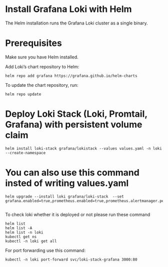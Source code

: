 # Install Grafana Loki with Helm
The Helm installation runs the Grafana Loki cluster as a single binary.

# Prerequisites
Make sure you have Helm installed.

Add Loki’s chart repository to Helm:

```
helm repo add grafana https://grafana.github.io/helm-charts

```

To update the chart repository, run:

```
helm repo update

```

# Deploy Loki Stack (Loki, Promtail, Grafana) with persistent volume claim

```
helm install loki-stack grafana/lokistack --values values.yaml -n loki --create-namespace

```

# You can also use this command insted of writing values.yaml

```
helm upgrade --install loki grafana/loki-stack  --set grafana.enabled=true,prometheus.enabled=true,prometheus.alertmanager.persistentVolume.enabled=false,prometheus.server.persistentVolume.enabled=false,loki.persistence.enabled=true,loki.persistence.storageClassName=standard,loki.persistence.size=5Gi


```

To check loki whether it is deployed or not please run these command
```
helm list
helm list -A
helm list -n loki
kubectl get ns
kubectl -n loki get all

```
For port forwarding use this command:

```
kubectl -n loki port-forward svc/loki-stack-grafana 3000:80

```


